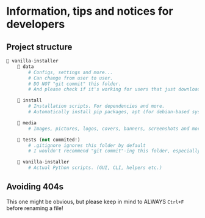 # Information, tips and notices for developers
## Project structure
```py
📂 vanilla-installer
    📂 data
        # Configs, settings and more...
        # Can change from user to user.
        # DO NOT "git commit" this folder.
        # And please check if it's working for users that just downloaded VanillaInstaller! 

    📂 install
        # Installation scripts. For dependencies and more.
        # Automatically install pip packages, apt (for debian-based systems)

    📂 media
        # Images, pictures, logos, covers, banners, screenshots and more

    📂 tests (not commited!)
        # .gitignore ignores this folder by default
        # I wouldn't recommend "git commit"-ing this folder, especially if there isn't any code which could be useful for other developers and contributors.

    📂 vanilla-installer
        # Actual Python scripts. (GUI, CLI, helpers etc.)

```

## Avoiding 404s
This one might be obvious, but please keep in mind to ALWAYS `Ctrl+F` before renaming a file!